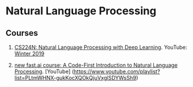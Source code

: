 # Natural Language Processing

## Courses ##
1. [CS224N: Natural Language Processing with Deep Learning](https://web.stanford.edu/class/cs224n/). YouTube: [Winter 2019](https://www.youtube.com/playlist?list=PLoROMvodv4rOhcuXMZkNm7j3fVwBBY42z)

2. [new fast.ai course: A Code-First Introduction to Natural Language Processing](https://www.fast.ai/2019/07/08/fastai-nlp/). [YouTube] (https://www.youtube.com/playlist?list=PLtmWHNX-gukKocXQOkQjuVxglSDYWsSh9)
